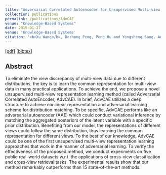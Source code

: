 ```yaml
---
title: "Adversarial Correlated Autoencoder for Unsupervised Multi-view Representation Learning"
collection: publications
permalink: /publications/AdvCAE
venue: "Knowledge-Based Systems"
date: 2019-01-27
venue: 'Knowledge-Based Systems' 
citation: '<b>Xu Wang</b>, Dezhong Peng, Peng Hu and Yongsheng Sang. Adversarial correlated autoencoder for unsupervised multi-view representation learning[J]. <i>Knowledge-Based Systems</i>, 2019, 168: 109-120.'
---
```

[[pdf]](https://www.sciencedirect.com/science/article/pii/S0950705119300176)
[[bibtex]](http://wxu-ml.github.io/assets/bibs/Wang2019AdvCAE.bib)

## Abstract
To eliminate the view discrepancy of multi-view data due to different distributions, the key is to learn the common representation for multi-view data in many practical applications. To achieve the end, we propose a novel unsupervised multi-view representation learning method (called Adversarial Correlated AutoEncoder, AdvCAE). In brief, AdvCAE utilizes a deep structure to achieve nonlinear representation and adversarial learning scheme for distribution matching. To be specific, AdvCAE performs like an adversarial autoencoder (AAE) which could conduct variational inference by matching the aggregated posteriors of the latent variable with a specific prior distribution. Benefiting from our model, the representations of different views could follow the same distribution, thus learning the common representation for different views. To the best of our knowledge, AdvCAE could be one of the first unsupervised multi-view representation learning approaches that work in the manner of adversarial learning. To verify the effectiveness of the proposed method, we conduct experiments on five public real-world datasets w.r.t. the applications of cross-view classification and cross-view retrieval tasks. The experimental results show that our method remarkably outperforms than 15 state-of-the-art methods.  
